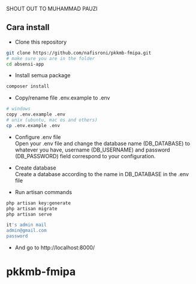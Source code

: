 SHOUT OUT TO MUHAMMAD PAUZI

## Cara install

-   Clone this repository

```sh
git clone https://github.com/nafisroni/pkkmb-fmipa.git
# make sure you are in the folder
cd absensi-app
```

-   Install semua package

```sh
composer install
```

-   Copy/rename file .env.example to .env

```sh
# windows
copy .env.example .env
# unix (ubuntu, mac os and others)
cp .env.example .env
```

-   Configure .env file
    <br>
    Open your .env file and change the database name (DB_DATABASE) to whatever you have, username (DB_USERNAME) and password (DB_PASSWORD) field correspond to your configuration.

-   Create database
    <br>
    Create a database according to the name in DB_DATABASE in the .env file

-   Run artisan commands

```sh
php artisan key:generate
php artisan migrate
php artisan serve
```
```sh
it's admin mail
admin@gmail.com
password
```
-   And go to http://localhost:8000/
# pkkmb-fmipa
